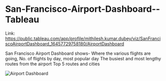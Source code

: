 # San-Francisco-Airport-Dashboard--Tableau
Link: https://public.tableau.com/app/profile/mithilesh.kumar.dubey/viz/SanFranciscoAirportDashboard_16457729758180/AirportDashboard

San Francisco Airport Dashboard shows- Where the various flights are going, No. of flights by day, most
popular day
The busiest and most lengthy routes from the airport
Top 5 routes and cities

![Airport Dashboard](https://user-images.githubusercontent.com/113206478/190533112-46bb7962-04d5-4df8-92de-49df5d3a7e62.png)

